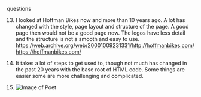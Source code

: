 questions


13.  I looked at Hoffman Bikes now and more than 10 years ago.  A lot has changed with the style, page layout and structure of the page.  A good page then would not be a good page now.  The logos have less detail and the structure is not a smooth and easy to use.  
https://web.archive.org/web/20001009231331/http://hoffmanbikes.com/
https://hoffmanbikes.com/

14.  It takes a lot of steps to get used to, though not much has changed in the past 20 years with the base root of HTML code.  Some things are easier some are more challenging and complicated.  


15.  ![Image of Poet](Images/Poetry-109.JPG)
